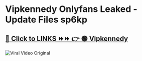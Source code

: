 
 # Vipkennedy Onlyfans Leaked - Update Files sp6kp

## <h2><a href="https://clipsfans.com/Vipkennedy&ref=git">🔗 Click to LINKS ⏩⏩ 👉 🟢 Vipkennedy </a></h2>

<a href="https://clipsfans.com/Vipkennedy&ref=git" rel="nofollow" data-target="animated-image.originalLink"><img src="https://i.ibb.co.com/xMMVF88/686577567.gif" alt="Viral Video Original" style="max-width: 100%; display: inline-block;" data-target="animated-image.originalImage"></a>

